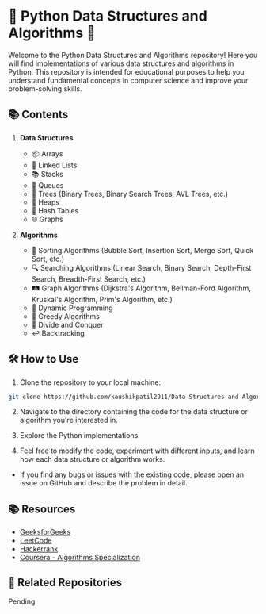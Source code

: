 # 🐍 Python Data Structures and Algorithms 🧠

Welcome to the Python Data Structures and Algorithms repository! Here you will find implementations of various data structures and algorithms in Python. This repository is intended for educational purposes to help you understand fundamental concepts in computer science and improve your problem-solving skills.

## 📚 Contents

1. **Data Structures**
    - 📦 Arrays
    - 🔗 Linked Lists
    - 📚 Stacks
    - 🧱 Queues
    - 🌳 Trees (Binary Trees, Binary Search Trees, AVL Trees, etc.)
    - 🗻 Heaps
    - 🔑 Hash Tables
    - 🌐 Graphs

2. **Algorithms**
    - 🔄 Sorting Algorithms (Bubble Sort, Insertion Sort, Merge Sort, Quick Sort, etc.)
    - 🔍 Searching Algorithms (Linear Search, Binary Search, Depth-First Search, Breadth-First Search, etc.)
    - 🛤️ Graph Algorithms (Dijkstra's Algorithm, Bellman-Ford Algorithm, Kruskal's Algorithm, Prim's Algorithm, etc.)
    - 🧮 Dynamic Programming
    - 🏃 Greedy Algorithms
    - 🔄 Divide and Conquer
    - ↩️ Backtracking

## 🛠️ How to Use

1. Clone the repository to your local machine:

```bash
git clone https://github.com/kaushikpatil2911/Data-Structures-and-Algorithms-Concepts.git
```

2. Navigate to the directory containing the code for the data structure or algorithm you're interested in.

3. Explore the Python implementations.

4. Feel free to modify the code, experiment with different inputs, and learn how each data structure or algorithm works.

- If you find any bugs or issues with the existing code, please open an issue on GitHub and describe the problem in detail.

## 📚 Resources

- [GeeksforGeeks](https://www.geeksforgeeks.org/)
- [LeetCode](https://leetcode.com/)
- [Hackerrank](https://www.hackerrank.com/domains/tutorials/10-days-of-javascript)
- [Coursera - Algorithms Specialization](https://www.coursera.org/specializations/algorithms)

## 🔗 Related Repositories

Pending
